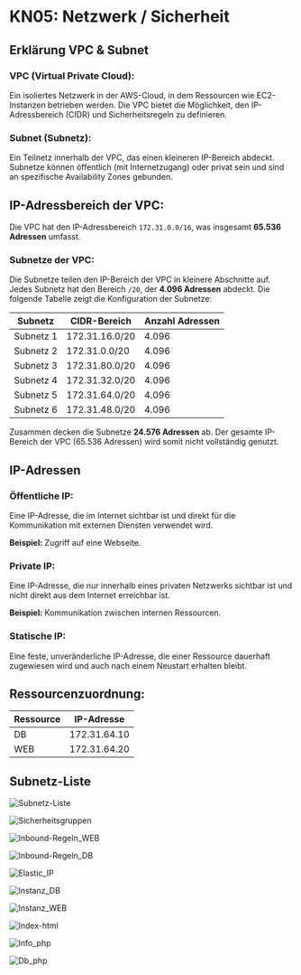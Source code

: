 # KN05: Netzwerk / Sicherheit

## Erklärung VPC & Subnet

### VPC (Virtual Private Cloud):
Ein isoliertes Netzwerk in der AWS-Cloud, in dem Ressourcen wie EC2-Instanzen betrieben werden. Die VPC bietet die Möglichkeit, den IP-Adressbereich (CIDR) und Sicherheitsregeln zu definieren.

### Subnet (Subnetz):
Ein Teilnetz innerhalb der VPC, das einen kleineren IP-Bereich abdeckt. Subnetze können öffentlich (mit Internetzugang) oder privat sein und sind an spezifische Availability Zones gebunden.

## IP-Adressbereich der VPC:
Die VPC hat den IP-Adressbereich `172.31.0.0/16`, was insgesamt **65.536 Adressen** umfasst.

### Subnetze der VPC:
Die Subnetze teilen den IP-Bereich der VPC in kleinere Abschnitte auf. Jedes Subnetz hat den Bereich `/20`, der **4.096 Adressen** abdeckt. Die folgende Tabelle zeigt die Konfiguration der Subnetze:

| Subnetz      | CIDR-Bereich      | Anzahl Adressen |
|--------------|-------------------|-----------------|
| Subnetz 1    | 172.31.16.0/20    | 4.096           |
| Subnetz 2    | 172.31.0.0/20     | 4.096           |
| Subnetz 3    | 172.31.80.0/20    | 4.096           |
| Subnetz 4    | 172.31.32.0/20    | 4.096           |
| Subnetz 5    | 172.31.64.0/20    | 4.096           |
| Subnetz 6    | 172.31.48.0/20    | 4.096           |

Zusammen decken die Subnetze **24.576 Adressen** ab. Der gesamte IP-Bereich der VPC (65.536 Adressen) wird somit nicht vollständig genutzt.

## IP-Adressen

### Öffentliche IP:
Eine IP-Adresse, die im Internet sichtbar ist und direkt für die Kommunikation mit externen Diensten verwendet wird.

**Beispiel:** Zugriff auf eine Webseite.

### Private IP:
Eine IP-Adresse, die nur innerhalb eines privaten Netzwerks sichtbar ist und nicht direkt aus dem Internet erreichbar ist.

**Beispiel:** Kommunikation zwischen internen Ressourcen.

### Statische IP:
Eine feste, unveränderliche IP-Adresse, die einer Ressource dauerhaft zugewiesen wird und auch nach einem Neustart erhalten bleibt.

## Ressourcenzuordnung:

| Ressource | IP-Adresse       |
|-----------|------------------|
| DB        | 172.31.64.10     |
| WEB       | 172.31.64.20     |

## Subnetz-Liste

![Subnetz-Liste](SubnetzListe.png)

![Sicherheitsgruppen](Sicherheitsgruppen.png)

![Inbound-Regeln_WEB](Inbound-Regeln_WEB.png)

![Inbound-Regeln_DB](Inbound-Regeln_DB.png)

![Elastic_IP](Elastic_IP.png)

![Instanz_DB](Instanz-DB.png)

![Instanz_WEB](Instanz-WEB.png)

![Index-html](Index-html.png)

![Info_php](Info-php.png)

![Db_php](Db-php.png)
